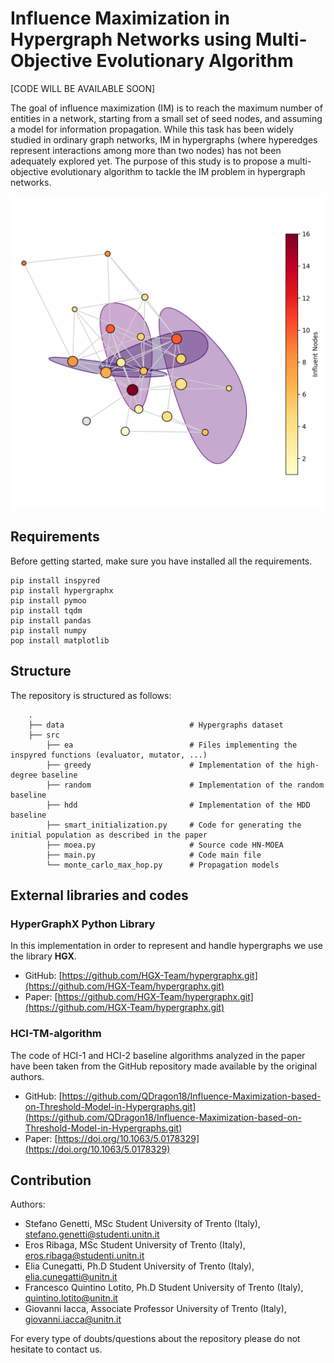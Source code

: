 # Influence Maximization in Hypergraph Networks using Multi-Objective Evolutionary Algorithm

[CODE WILL BE AVAILABLE SOON]

The goal of influence maximization (IM) is to reach the maximum number of entities in a network, starting from a small set of seed nodes, and assuming a model for information propagation. While this task has been widely studied in ordinary graph networks, IM in hypergraphs (where hyperedges represent interactions among more than two nodes) has not been adequately explored yet. The purpose of this study is to propose a multi-objective evolutionary algorithm to tackle the IM problem in hypergraph networks.

<p align="center">
<img src="hypergraph-im-visualization.png" width="500">
</p>

## Requirements
Before getting started, make sure you have installed all the requirements.
```
pip install inspyred
pip install hypergraphx
pip install pymoo
pip install tqdm
pip install pandas
pip install numpy
pop install matplotlib
```

## Structure
The repository is structured as follows:
```
    .
    ├── data                            # Hypergraphs dataset
    ├── src
        ├── ea                          # Files implementing the inspyred functions (evaluator, mutator, ...)
        ├── greedy                      # Implementation of the high-degree baseline
        ├── random                      # Implementation of the random baseline
        ├── hdd                         # Implementation of the HDD baseline
        ├── smart_initialization.py     # Code for generating the initial population as described in the paper
        ├── moea.py                     # Source code HN-MOEA
        ├── main.py                     # Code main file
        └── monte_carlo_max_hop.py      # Propagation models
```

## External libraries and codes
### HyperGraphX Python Library
In this implementation in order to represent and handle hypergraphs we use the library **HGX**.
- GitHub: [https://github.com/HGX-Team/hypergraphx.git](https://github.com/HGX-Team/hypergraphx.git)
- Paper:  [https://github.com/HGX-Team/hypergraphx.git](https://github.com/HGX-Team/hypergraphx.git)
### HCI-TM-algorithm
The code of HCI-1 and HCI-2 baseline algorithms analyzed in the paper have been taken from the GitHub repository made available by the original authors.
- GitHub: [https://github.com/QDragon18/Influence-Maximization-based-on-Threshold-Model-in-Hypergraphs.git](https://github.com/QDragon18/Influence-Maximization-based-on-Threshold-Model-in-Hypergraphs.git)
- Paper:  [https://doi.org/10.1063/5.0178329](https://doi.org/10.1063/5.0178329)

## Contribution
Authors:
- Stefano Genetti, MSc Student University of Trento (Italy), stefano.genetti@studenti.unitn.it
- Eros Ribaga, MSc Student University of Trento (Italy), eros.ribaga@studenti.unitn.it
- Elia Cunegatti, Ph.D Student University of Trento (Italy), elia.cunegatti@unitn.it
- Francesco Quintino Lotito, Ph.D Student University of Trento (Italy), quintino.lotito@unitn.it
- Giovanni Iacca, Associate Professor University of Trento (Italy), giovanni.iacca@unitn.it

For every type of doubts/questions about the repository please do not hesitate to contact us.
